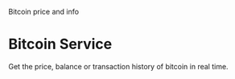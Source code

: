 Bitcoin price and info

# Bitcoin Service

Get the price, balance or transaction history of bitcoin in real time. 
